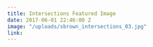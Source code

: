 ```yaml
---
title: Intersections Featured Image
date: 2017-06-01 22:46:00 Z
image: "/uploads/sbrown_intersections_03.jpg"
link: 
---
```


